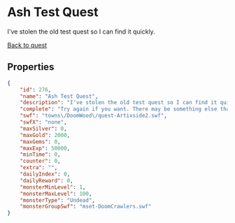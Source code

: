 # Ash Test Quest

I've stolen the old test quest so I can find it quickly.

[Back to quest](../quests.md)

## Properties

```json
{
    "id": 276,
    "name": "Ash Test Quest",
    "description": "I've stolen the old test quest so I can find it quickly.",
    "complete": "Try again if you want. There may be something else that got missed.",
    "swf": "towns\/DoomWood\/quest-Artixside2.swf",
    "swfX": "none",
    "maxSilver": 0,
    "maxGold": 2000,
    "maxGems": 0,
    "maxExp": 50000,
    "minTime": 0,
    "counter": 0,
    "extra": "",
    "dailyIndex": 0,
    "dailyReward": 0,
    "monsterMinLevel": 1,
    "monsterMaxLevel": 100,
    "monsterType": "Undead",
    "monsterGroupSwf": "mset-DoomCrawlers.swf"
}
```

